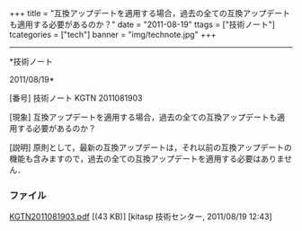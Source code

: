 ﻿+++
title = "互換アップデートを適用する場合，過去の全ての互換アップデートも適用する必要があるのか？"
date = "2011-08-19"
ttags = ["技術ノート"]
tcategories = ["tech"]
banner = "img/technote.jpg"
+++

-----------------------------------------------------------------------------------------------------------------------------

*技術ノート

2011/08/19*


[番号]
技術ノート KGTN 2011081903

[現象]
互換アップデートを適用する場合，過去の全ての互換アップデートも適用する必要があるのか？

[説明]
原則として，最新の互換アップデートは，それ以前の互換アップデートの機能も含みますので，過去の全ての互換アップデートを適用する必要はありません．


### ファイル

 
 


[KGTN2011081903.pdf](http://techreport.kitasp.net/attachments/download/599/KGTN2011081903.pdf)
 [(43 KB)] [kitasp 技術センター, 2011/08/19
12:43]


 


 

